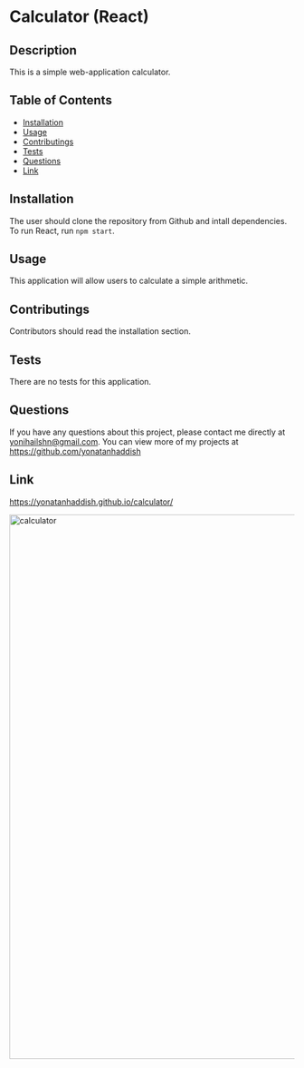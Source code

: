 # Calculator (React)

## Description
This is a simple web-application calculator.

## Table of Contents
* [Installation](#installation)
* [Usage](#usage)
* [Contributings](#contributings)
* [Tests](#tests)
* [Questions](#questions)
* [Link](#link)

## Installation
The user should clone the repository from Github and intall dependencies. To run React, run `npm start`.

## Usage
This application will allow users to calculate a simple arithmetic.

## Contributings
Contributors should read the installation section.

## Tests
There are no tests for this application.

## Questions
If you have any questions about this project, please contact me directly at yonihailshn@gmail.com. You can view more of my projects at https://github.com/yonatanhaddish

## Link
https://yonatanhaddish.github.io/calculator/

<img width="960" alt="calculator" src="https://user-images.githubusercontent.com/78513952/138323289-d64f6cd7-8d24-45ed-8c48-fa2d70ce8aa1.png">
